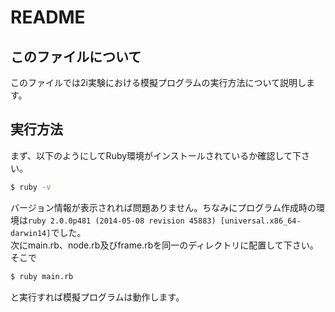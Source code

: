 # README
## このファイルについて
このファイルでは2i実験における模擬プログラムの実行方法について説明します。

## 実行方法
まず、以下のようにしてRuby環境がインストールされているか確認して下さい。
```sh
$ ruby -v
```
バージョン情報が表示されれば問題ありません。ちなみにプログラム作成時の環境は`ruby 2.0.0p481 (2014-05-08 revision 45883) [universal.x86_64-darwin14]`でした。  
次にmain.rb、node.rb及びframe.rbを同一のディレクトリに配置して下さい。そこで
```sh
$ ruby main.rb
```
と実行すれば模擬プログラムは動作します。

